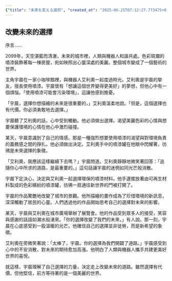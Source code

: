 ```yaml
---
{"title": "未来を変える選択", "created_at": "2025-06-25T07:12:27.773475+09:00", "pattern_id": 5, "pattern_name": "選択の代償型", "year": 2099}
---
```


## 改變未來的選擇

序言……

2099年，天空湛藍而清澈，未來的城市裡，人類與機器人和諧共處。色彩斑斕的噴漆裝飾著每一棟房屋，宛如映照出心靈深處的美麗。整個城市變成了一個藝術的世界。

主角宇晨在一家小咖啡館裡，與機器人艾利奧一起度過時光。艾利奧是宇晨的摯友，擅長使用噴漆。宇晨懷有「想讓這個世界變得更美好」的夢想，但他心中有一個煩惱。「使用噴漆可能會污染環境」，這讓他感到擔憂。

「宇晨，選擇你想描繪的未來是很重要的，」艾利奧溫柔地說。「但是，這個選擇也有代價。你必須勇敢地去選擇。」

宇晨聽了艾利奧的話，心中受到觸動。他必須做出選擇。渴望美麗色彩的心情與想要保護環境的心情在他心中激烈碰撞。

某天，宇晨意識到了自己的情感。那是一種強烈想要使用噴漆的渴望與對環境負責的義務感之間的掙扎。他必須做出決定。艾利奧手中的噴漆罐在他眼中閃耀著，彷彿是未來選擇的象徵。

「艾利奧，我應該這樣繼續下去嗎？」宇晨問道。艾利奧靜靜地微笑著回答：「追隨你心中所求的道路，是最重要的。」這句話讓宇晨的迷惘如同光芒般消散。

宇晨下定決心，決定與艾利奧一起選擇環保的噴漆材料。他手邊擺放著由可再生材料製成的色彩繽紛的噴漆罐，彷彿一扇通往新世界的門被打開了。

宇晨的作品驚艷地改變了城市的景觀。他所描繪的畫作成為了珍惜環境的新訊息，深深觸動了居民的心靈。人們透過他的作品開始思考自己的選擇對未來的影響。

某天，宇晨與艾利奧在城市廣場舉辦了展覽會。他的作品受到眾多人的接受，笑容與感謝的話語如潮水般湧來。「你的選擇改變了我們的未來，」有人說。那一刻，宇晨在心底感受到一股溫暖的光芒。他確信自己的選擇並非徒勞，而是新希望的象徵。

艾利奧在旁微笑著說：「太棒了，宇晨。你的選擇為我們開闢了道路。」宇晨感受到心中的不安消散，對未來的期待愈加高漲。他明白了人類與機器人攜手共建更美好世界的喜悅。

就這樣，宇晨理解了自己選擇的力量，決定走上改變未來的道路。雖然選擇有代價，但他堅信，前方等待著的是一個美麗的世界。

